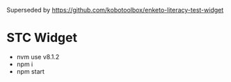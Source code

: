 Superseded by https://github.com/kobotoolbox/enketo-literacy-test-widget

STC Widget
=========================

 * nvm use v8.1.2
 * npm i
 * npm start
